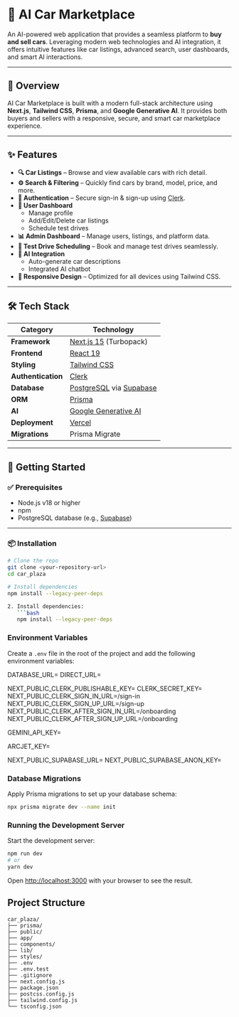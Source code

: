 # 🚗 AI Car Marketplace

An AI-powered web application that provides a seamless platform to **buy and sell cars**. Leveraging modern web technologies and AI integration, it offers intuitive features like car listings, advanced search, user dashboards, and smart AI interactions.

---

## 📌 Overview

AI Car Marketplace is built with a modern full-stack architecture using **Next.js**, **Tailwind CSS**, **Prisma**, and **Google Generative AI**. It provides both buyers and sellers with a responsive, secure, and smart car marketplace experience.

---

## ✨ Features

- **🔍 Car Listings** – Browse and view available cars with rich detail.
- **⚙️ Search & Filtering** – Quickly find cars by brand, model, price, and more.
- **🔐 Authentication** – Secure sign-in & sign-up using [Clerk](https://clerk.dev).
- **👤 User Dashboard**
  - Manage profile
  - Add/Edit/Delete car listings
  - Schedule test drives
- **📊 Admin Dashboard** – Manage users, listings, and platform data.
- **📅 Test Drive Scheduling** – Book and manage test drives seamlessly.
- **🤖 AI Integration**
  - Auto-generate car descriptions
  - Integrated AI chatbot
- **📱 Responsive Design** – Optimized for all devices using Tailwind CSS.

---

## 🛠 Tech Stack

| Category          | Technology               |
|------------------|---------------------------|
| **Framework**     | [Next.js 15](https://nextjs.org) (Turbopack) |
| **Frontend**      | [React 19](https://reactjs.org) |
| **Styling**       | [Tailwind CSS](https://tailwindcss.com) |
| **Authentication**| [Clerk](https://clerk.dev) |
| **Database**      | [PostgreSQL](https://www.postgresql.org) via [Supabase](https://supabase.com) |
| **ORM**           | [Prisma](https://www.prisma.io) |
| **AI**            | [Google Generative AI](https://ai.google/discover/generative-ai/) |
| **Deployment**    | [Vercel](https://vercel.com) |
| **Migrations**    | Prisma Migrate            |

---

## 🚀 Getting Started

### ✅ Prerequisites

- Node.js v18 or higher
- npm
- PostgreSQL database (e.g., [Supabase](https://supabase.com))

---

### 📦 Installation

```bash
# Clone the repo
git clone <your-repository-url>
cd car_plaza

# Install dependencies
npm install --legacy-peer-deps

2. Install dependencies:
   ```bash
   npm install --legacy-peer-deps
   ```

### Environment Variables

Create a `.env` file in the root of the project and add the following environment variables:

DATABASE_URL=
DIRECT_URL=

NEXT_PUBLIC_CLERK_PUBLISHABLE_KEY=
CLERK_SECRET_KEY=
NEXT_PUBLIC_CLERK_SIGN_IN_URL=/sign-in
NEXT_PUBLIC_CLERK_SIGN_UP_URL=/sign-up
NEXT_PUBLIC_CLERK_AFTER_SIGN_IN_URL=/onboarding
NEXT_PUBLIC_CLERK_AFTER_SIGN_UP_URL=/onboarding

GEMINI_API_KEY=

ARCJET_KEY=


NEXT_PUBLIC_SUPABASE_URL=
NEXT_PUBLIC_SUPABASE_ANON_KEY=

### Database Migrations

Apply Prisma migrations to set up your database schema:

```bash
npx prisma migrate dev --name init
```

### Running the Development Server

Start the development server:

```bash
npm run dev
# or
yarn dev
```

Open [http://localhost:3000](http://localhost:3000) with your browser to see the result.

## Project Structure

    car_plaza/
    ├── prisma/
    ├── public/
    ├── app/
    ├── components/
    ├── lib/
    ├── styles/
    ├── .env
    ├── .env.test
    ├── .gitignore
    ├── next.config.js
    ├── package.json
    ├── postcss.config.js
    ├── tailwind.config.js
    └── tsconfig.json
